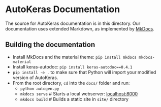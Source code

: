 # AutoKeras Documentation

The source for AutoKeras documentation is in this directory.
Our documentation uses extended Markdown, as implemented by [MkDocs](http://mkdocs.org).

## Building the documentation

- Install MkDocs and the material theme: `pip install mkdocs mkdocs-material`
- Install keras-autodoc: `pip install keras-autodoc==0.4.1`
- `pip install -e .` to make sure that Python will import your modified version of AutoKeras.
- From the root directory, `cd` into the `docs/` folder and run:
    - `python autogen.py`
    - `mkdocs serve`    # Starts a local webserver:  [localhost:8000](http://localhost:8000)
    - `mkdocs build`    # Builds a static site in `site/` directory
